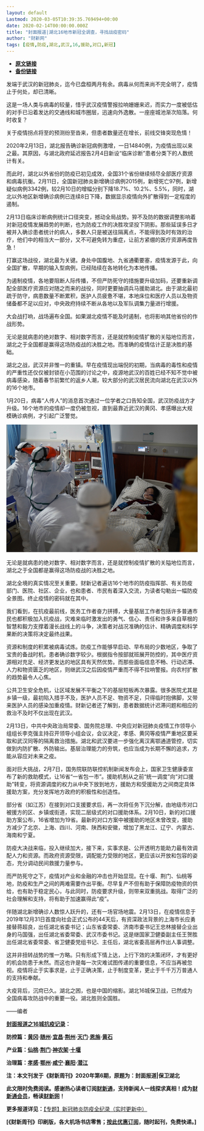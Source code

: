 ```yaml
---
layout: default
Lastmod: 2020-03-05T10:39:35.769494+00:00
date: 2020-02-14T00:00:00.000Z
title: "封面报道|湖北16地市新冠全调查，寻找战疫密码"
author: "财新网"
tags: [疫情,防疫,湖北,武汉,16,援助,对口,新冠]
---
```


* [**原文链接**](http://weekly.caixin.com/2020-02-14/101515436.html)
* [**备份链接**](http://archive.ph/NRp4c)


发端于武汉的新冠肺炎，迄今已盘桓两月有余。病毒从何而来尚不完全明了，疫情止于何处，却已清晰。

这是一场人类与病毒的较量，惜乎武汉疫情警报拉响姗姗来迟，而实力一度被低估的对手已沿着发达的交通线和城市圈层，迅速向外逸散。一座座城池渐次陷落。何时收复？

关于疫情拐点将至的预测纷至沓来，但患者数量还在增长，前线交锋突现危情！

2020年2月13日，湖北报告确诊新冠病例激增，一日14840例，为疫情出现以来之最。其原因，与湖北政府延迟报告2月4日新设“临床诊断”患者分类下的人数统计有关。

而此时，湖北以外省份的防疫已初见成效，全国31个省份继续倾尽全部医疗资源和病毒抗衡。2月11日，全国新冠肺炎新增确诊病例2015例，新增死亡97例，新增疑似病例3342例，较2月10日的增幅分别下降18.7%、10.2%、5.5%，同时，湖北以外地区新增确诊病例已连续8日下降，数据显示疫情向外扩散得到一定程度的遏制。

2月13日临床诊断病例统计口径突变，撼动全局战势。猝不及防的数据调整影响着对新冠疫情发展趋势的判断，也为防疫工作的决胜攻坚投下阴影。那些延误多日才被并入确诊患者统计的病人，多数人只是被送往隔离点，不能得到及时有效的治疗，他们中的相当大一部分，又不可避免转为重症，让前方紧绷的医疗资源再度告急！

打赢这场战役，湖北最为关键。身处中国腹地、九省通衢要塞，疫情发源于此，向全国扩散，早期的输入型病例，已经陆续在各地转化为本地传播。

为遏制疫情，各地要阻断人际传播，不但严防死守的措施要升级加码，还要重新调配全部医疗资源应对随之而来的战役，同时更要抽调兵马援助湖北。由于湖北最初疏于防守，病患数量不断累积，医护人员疲惫不堪，本地床位和医疗人员以及物资储备都不足以应对，中央政府持续不断从各地以及军队调集力量进行增援。

大会战打响，战场遍布全国。如果湖北疫情不能及时遏制，也将影响其他省份的作战形势。

无论是就病患的绝对数字、相对数字而言，还是就控制疫情扩散的关隘地位而言，湖北之于全国都是赢得这场防疫战的决胜之地。而准确的疫情估计正是决胜的基础。

湖北之战，武汉并非惟一的重镇。早在疫情现出端倪的初期，当病毒的毒性和疫情的严重性还仅仅被封锁在小范围的讨论之中，疫源地武汉的百姓已经不知不觉中被病毒感染，随着春节前繁忙的返乡人潮，较大部分的武汉居民流向湖北在武汉以外的16个地市。

1月20日，病毒“人传人”的消息首次通过一位学者之口告知全国，武汉防疫战方才升级。16个地市的疫情却一度仍被忽视，直到最靠近武汉的黄冈、孝感曝出大规模确诊病例，才引起广泛警觉。

![103](/images/post/ff35c2ef893ea13b0fff530a6b74c04f.jpg)

无论是就病患的绝对数字、相对数字而言，还是就控制疫情扩散的关隘地位而言，湖北之于全国都是赢得这场防疫战的决胜之地。

湖北全境的真实情况至关重要。财新记者遍访16个地市的防疫指挥部、有关防疫部门、医院、社区、企业，也和患者、市民有着深入交流，为读者勾勒出一幅防疫全景图。终止疫情的密码就在其中。

我们看到，在抗疫最前线，医务工作者奋力拼搏，大量基层工作者包括许多普通市民也都积极加入抗疫战，灾难来临时激发出的勇气、信心、责任和许多来自草根的智慧和毅力支撑着漫长战线上的斗争，决策者对战况准确的估计、精确调度和科学果断的决策将决定最终战果。

资源和制度的积累被病毒试炼。防疫工作能够早启动、早布局的少数地区，争取了宝贵的备战时机，患者确诊数字较少。根据指令按部就班展开防控的，其中医疗资源相对充足、经济更发达的地区具有天然优势。而那些面临信息不畅、行动迟滞、人力和物资匮乏的地区，则继武汉之后因疫情严重而不得不拉响警报。向农村扩散的趋势最令人心焦。

公共卫生安全危机，让区域发展不平衡之下的基层短板再次暴露。很多医院尤其是乡镇一级，最初陷入措手不及，医护人员不足、物资不足，只得临时抱佛脚，又带来医护人员的感染加重疫情。财新记者还了解到，患者数据统计迟滞问题和相应的救治不及时不仅出现在武汉。

2月13日，中共中央政治局常委、国务院总理、中央应对新冠肺炎疫情工作领导小组组长李克强主持召开领导小组会议，会议决定，孝感、黄冈等疫情严重地区要采取和武汉同等的隔离救治措施。湖北和武汉要进一步强化离汉离鄂通道管控，切实做到内防扩散、外防输出。基层治理能力的夯筑，也应当成为长期不懈的追求，方能从容应对未来之疫。

面对巨大挑战，2月7日，国务院联防联控机制新闻发布会上，国家卫生健康委宣布了新的救助模式，让16省“一省包一市”。援助机制从之前“统一调度”向“对口援助”转变，将资源调度的权力从中央下放到地方，援助方和受援助方之间商定具体援助方案，充分发挥地方政府的积极性和创造性。

部分省（如江苏）在接到对口支援要求后，再一次将任务下沉分解，由地级市对口被援方的区、乡镇或街道，实现二层级式的对口援助体系。2月10日，新的对口援助方案公布，16省增加为19省。最新的对口方案中被援助的地区未曾改变，援助方减少了北京、上海、四川、河南、陕西和安徽，增加了黑龙江、辽宁、内蒙古、海南和宁夏。

防疫大决战来临，投入继续加大，接下来，实事求是、公开透明方能助力最有效调配人力和资源。而政府资源受限，调配能力受限的地区，更应该以开放和包容的姿态，充分调动民间救援力量参与。

而严防死守之下，疫情对产业和金融的冲击也开始显现。在十堰、荆门、仙桃等地，防疫和生产之间的两难需要作出平衡。尽早复产不但有助于保障防疫物资的供给，也有助于稳定民心，与此同时，防疫要求升级，则带来双重挑战。取得广泛的社会理解和支持，将有助于加速赢得此“疫”。

伴随湖北新增确诊人数惊人跃升的，还有一场官场地震。2月13日，在疫情信息于2019年12月31日首度向社会正式公布的44天后，有资深政法背景的上海市长应勇接替蒋超良，出任湖北省委书记；山东省委常委、济南市委书记王忠林接替企业出身的马国强，出任湖北省委常委、武汉市委书记。这是继国家卫健委副主任王贺胜出任湖北省委常委、省卫健委党组书记、主任后，湖北省委高层再作出人事调整。

这并非扭转战势的惟一方略。只有形成下情上达，上行下效的决策闭环，才有更好的机会防患于未然。而这也许是每一次灾难试图传递的重要信息，不应当再被忽视。疫情将止于实事求是，止于正确决策，止于制度变革，更止于千千万万普通人的支持和奉献。

大疫背后，沉疴已久。湖北之困，也是中国的缩影。湖北16城保卫战，已然成为全国病毒攻防战中的重要一役。湖北胜则全国胜。

——编者

**[封面报道之16城抗疫记录](http://weekly.caixin.com/2020-02-15/101515677.html)：**

**防控篇：[黄冈](http://weekly.caixin.com/2020-02-15/101515683.html)·[随州](http://weekly.caixin.com/2020-02-17/101516393.html)·[宜昌](http://weekly.caixin.com/2020-02-17/101516385.html)·[荆州](http://weekly.caixin.com/2020-02-17/101516414.html)·[天门](http://weekly.caixin.com/2020-02-17/101516415.html)·[恩施](http://weekly.caixin.com/2020-02-17/101516416.html)·[黄石](http://weekly.caixin.com/2020-02-17/101516418.html)**

**产业篇：[仙桃](http://weekly.caixin.com/2020-02-15/101515707.html)·[荆门](http://weekly.caixin.com/2020-02-17/101516362.html)·[神农架](http://weekly.caixin.com/2020-02-17/101516363.html)·[十堰](http://weekly.caixin.com/2020-02-17/101516364.html)**

**治理篇：[孝感](http://weekly.caixin.com/2020-02-15/101515712.html)·[鄂州](http://weekly.caixin.com/2020-02-17/101516424.html)·[咸宁](http://weekly.caixin.com/2020-02-17/101516427.html)·[襄阳](http://weekly.caixin.com/2020-02-17/101516425.html)·[潜江](http://weekly.caixin.com/2020-02-17/101516426.html)**

**注：本文刊发于《财新周刊》2020年第6期，原题为：封面报道|保卫湖北**

**此文限时免费阅读。感谢热心读者订阅[财新通](http://mall.caixin.com/mall/web/product/product.html?id=733&originReferrer=appfree&channelSource=appfree)，支持新闻人一线探求真相！成为[财新通会员](http://mall.caixin.com/mall/web/list/list.html?type=127&originReferrer=appfree&channelSource=appfree)，畅读[财新网](https://datayi.cn/1lnZaaidYRRn)！**

**更多报道详见：**[【专题】新冠肺炎防疫全纪录（实时更新中）](http://m.app.caixin.com/m_topic_detail/1473.html)

**\[《财新周刊》印刷版，各大机场书店零售；[按此优惠订阅](http://mall.caixin.com/mall/web/product/product.html?id=435&channel=1022&channelSource=zkwzdy)，随时起刊，免费快递。\]**

